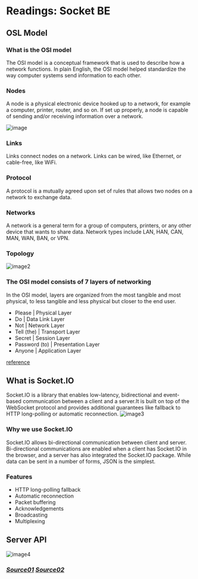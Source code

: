 # Readings: Socket BE #

## OSL Model ##

### What is the OSI model ###
The OSI model is a conceptual framework that is used to describe how a network functions. In plain English, the OSI model helped standardize the way computer systems send information to each other.

### Nodes ###
A node is a physical electronic device hooked up to a network, for example a computer, printer, router, and so on. If set up properly, a node is capable of sending and/or receiving information over a network.

![image](https://www.freecodecamp.org/news/content/images/size/w1000/2021/11/1-Router-Image.jpeg)

### Links ###
Links connect nodes on a network. Links can be wired, like Ethernet, or cable-free, like WiFi.

### Protocol ###
A protocol is a mutually agreed upon set of rules that allows two nodes on a network to exchange data.

### Networks ###
A network is a general term for a group of computers, printers, or any other device that wants to share data. Network types include LAN, HAN, CAN, MAN, WAN, BAN, or VPN.

### Topology ###
![image2](https://www.freecodecamp.org/news/content/images/size/w1000/2021/11/2-Network-Topology-Types.png)

### The OSI model consists of 7 layers of networking ###
In the OSI model, layers are organized from the most tangible and most physical, to less tangible and less physical but closer to the end user.
- Please | Physical Layer
- Do | Data Link Layer
- Not | Network Layer
- Tell (the) | Transport Layer
- Secret | Session Layer
- Password (to) | Presentation Layer
- Anyone | Application Layer

[reference](https://www.freecodecamp.org/news/osi-model-networking-layers-explained-in-plain-english/)


## What is Socket.IO ##
Socket.IO is a library that enables low-latency, bidirectional and event-based communication between a client and a server.It is built on top of the WebSocket protocol and provides additional guarantees like fallback to HTTP long-polling or automatic reconnection.
![image3](https://socket.io/images/bidirectional-communication2.png)

### Why we use Socket.IO ###
Socket.IO allows bi-directional communication between client and server. Bi-directional communications are enabled when a client has Socket.IO in the browser, and a server has also integrated the Socket.IO package. While data can be sent in a number of forms, JSON is the simplest.

### Features ###
- HTTP long-polling fallback
- Automatic reconnection
- Packet buffering
- Acknowledgements
- Broadcasting
- Multiplexing

## Server API ##
![image4](https://socket.io/images/server-class-diagram-server.png)

### *[Source01](https://socket.io/docs/v4/)*  *[Source02](https://socket.io/docs/v4/server-api)*
